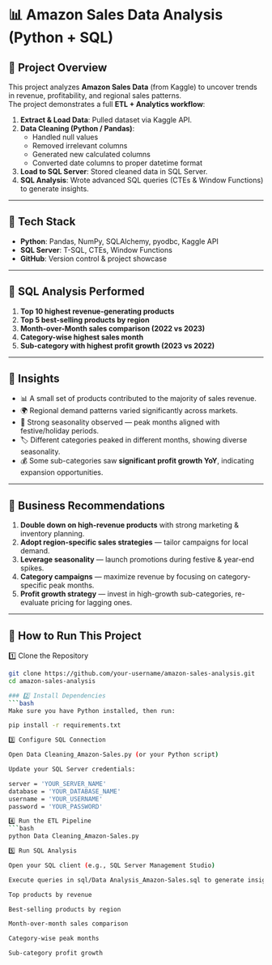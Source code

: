 # 📊 Amazon Sales Data Analysis (Python + SQL)

## 🔹 Project Overview
This project analyzes **Amazon Sales Data** (from Kaggle) to uncover trends in revenue, profitability, and regional sales patterns.  
The project demonstrates a full **ETL + Analytics workflow**:

1. **Extract & Load Data**: Pulled dataset via Kaggle API.  
2. **Data Cleaning (Python / Pandas)**:  
   - Handled null values  
   - Removed irrelevant columns  
   - Generated new calculated columns  
   - Converted date columns to proper datetime format  
3. **Load to SQL Server**: Stored cleaned data in SQL Server.  
4. **SQL Analysis**: Wrote advanced SQL queries (CTEs & Window Functions) to generate insights.  

---

## 🔹 Tech Stack
- **Python**: Pandas, NumPy, SQLAlchemy, pyodbc, Kaggle API  
- **SQL Server**: T-SQL, CTEs, Window Functions  
- **GitHub**: Version control & project showcase  

---

## 🔹 SQL Analysis Performed
1. **Top 10 highest revenue-generating products**  
2. **Top 5 best-selling products by region**  
3. **Month-over-Month sales comparison (2022 vs 2023)**  
4. **Category-wise highest sales month**  
5. **Sub-category with highest profit growth (2023 vs 2022)**  

---

## 🔹 Insights
- 📊 A small set of products contributed to the majority of sales revenue.  
- 🌍 Regional demand patterns varied significantly across markets.  
- 📅 Strong seasonality observed — peak months aligned with festive/holiday periods.  
- 🏷️ Different categories peaked in different months, showing diverse seasonality.  
- 💰 Some sub-categories saw **significant profit growth YoY**, indicating expansion opportunities.  

---

## 🔹 Business Recommendations
1. **Double down on high-revenue products** with strong marketing & inventory planning.  
2. **Adopt region-specific sales strategies** — tailor campaigns for local demand.  
3. **Leverage seasonality** — launch promotions during festive & year-end spikes.  
4. **Category campaigns** — maximize revenue by focusing on category-specific peak months.  
5. **Profit growth strategy** — invest in high-growth sub-categories, re-evaluate pricing for lagging ones.  

---

## 🔹 How to Run This Project

   1️⃣ Clone the Repository
```bash
git clone https://github.com/your-username/amazon-sales-analysis.git
cd amazon-sales-analysis

### 2️⃣ Install Dependencies
```bash
Make sure you have Python installed, then run:

pip install -r requirements.txt

3️⃣ Configure SQL Connection

Open Data Cleaning_Amazon-Sales.py (or your Python script)

Update your SQL Server credentials:

server = 'YOUR_SERVER_NAME'
database = 'YOUR_DATABASE_NAME'
username = 'YOUR_USERNAME'
password = 'YOUR_PASSWORD'

4️⃣ Run the ETL Pipeline
```bash
python Data Cleaning_Amazon-Sales.py

5️⃣ Run SQL Analysis

Open your SQL client (e.g., SQL Server Management Studio)

Execute queries in sql/Data Analysis_Amazon-Sales.sql to generate insights:

Top products by revenue

Best-selling products by region

Month-over-month sales comparison

Category-wise peak months

Sub-category profit growth


